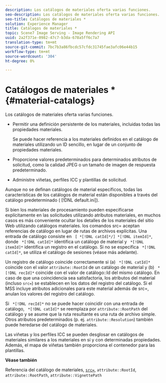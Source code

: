 ```yaml
---
description: Los catálogos de materiales oferta varias funciones.
seo-description: Los catálogos de materiales oferta varias funciones.
seo-title: Catálogos de materiales *
solution: Experience Manager
title: Catálogos de materiales *
topic: Scene7 Image Serving - Image Rendering API
uuid: 2a2f371e-0982-47c7-b3da-678a5ff6c7a7
translation-type: tm+mt
source-git-commit: 7bc7b3a86fbcdc57cfdc31745fae3afc06e44b15
workflow-type: tm+mt
source-wordcount: '304'
ht-degree: 0%

---
```



# Catálogos de materiales *{#material-catalogs}

Los catálogos de materiales oferta varias funciones.

* Permitir una definición persistente de los materiales, incluidas todas las propiedades materiales.

   Se puede hacer referencia a los materiales definidos en el catálogo de materiales utilizando un ID sencillo, en lugar de un conjunto de propiedades materiales.
* Proporcione valores predeterminados para determinados atributos de solicitud, como la calidad JPEG o un tamaño de imagen de respuesta predeterminado.
* Administre viñetas, perfiles ICC y plantillas de solicitud.

Aunque no se definan catálogos de material específicos, todas las características de los catálogos de material están disponibles a través del catálogo predeterminado ( [!DNL default.ini]).

Si bien los materiales de procesamiento pueden especificarse explícitamente en las solicitudes utilizando atributos materiales, en muchos casos es más conveniente ocultar los detalles de los materiales del sitio Web utilizando catálogos materiales. los comandos src= aceptan referencias de catálogo en lugar de rutas de archivos explícitas. Una entrada de catálogo consiste en ` [ *[!DNL catId]*/] *[!DNL itemId]*`, donde ` *[!DNL catId]*` identifica un catálogo de material y ` *[!DNL itemId]*` identifica un registro en el catálogo. Si no se especifica ` *[!DNL catId]*`, se utiliza el catálogo de sesiones (véase más adelante).

Un registro de catálogo coincide correctamente si (a) ` *[!DNL catId]*` coincide con el valor `attribute::RootId` de un catálogo de material y (b) ` *[!DNL recId]*` coincide con el valor de catálogo::Id del mismo catálogo. En caso de que una coincidencia sea satisfactoria, los atributos del material (incluso `src=`) se establecen en los datos del registro del catálogo. Si el MSS incluye atributos adicionales para este material además de src=, anulan los valores del registro del catálogo.

Si ` *[!DNL recId]*` no se puede hacer coincidir con una entrada de catálogo, ` *[!DNL catId]*` se reemplaza por `attribute::RootPath` del catálogo y se asume que la ruta resultante es una ruta de archivo simple. Otros atributos predeterminados (p. ej. `attribute::Resolution`) también puede heredarse del catálogo de materiales.

Las viñetas y los perfiles ICC se pueden desglosar en catálogos de materiales similares a los materiales en sí y con determinadas propiedades. Además, el mapa de viñetas también proporciona el contenedor para las plantillas.

**Véase también**

Referencia del catálogo de materiales, [ `src=`](../../../../../../ir-api/http-protocol/image-rendering-api-ref/c-ir-http-protocol-ref/c-ir-http-protocol-command-reference/r-ir-src.md#reference-62c98abad22149d68d405ed6aaff8272), `attribute::RootId`, `attribute::RootPath`, `attribute::VignettePath`
